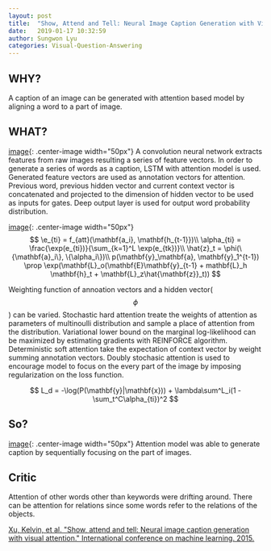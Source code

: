 ```yaml
---
layout: post
title:  "Show, Attend and Tell: Neural Image Caption Generation with Visual Attention"
date:   2019-01-17 10:32:59
author: Sungwon Lyu
categories: Visual-Question-Answering
---
```


## WHY? 
A caption of an image can be generated with attention based model by aligning a word to a part of image. 

## WHAT?
[image](/assets/images/nicg1.png){: .center-image width="50px"}
A convolution neural network extracts features from raw images resulting a series of feature vectors. In order to generate a series of words as a caption, LSTM with attention model is used. Generated feature vectors are used as annotation vectors for attention. Previous word, previous hidden vector and current context vector is concatenated and projected to the dimension of hidden vector to be used as inputs for gates. Deep output layer is used for output word probability distribution. 

[image](/assets/images/nicg2.png){: .center-image width="50px"}
$$
\e_{ti} = f_{att}(\mathbf{a_i}, \mathbf{h_{t-1}})\\
\alpha_{ti} = \frac{\exp(e_{ti})}{\sum_{k=1}^L \exp(e_{tk})}\\
\hat{z}_t = \phi(\{\mathbf{a}_i\}, \{\alpha_i\})\\
p(\mathbf{y}_\mathbf{a}, \mathbf{y}_1^{t-1}) \prop \exp(\mathbf{L}_o(\mathbf{E}\mathbf{y}_{t-1} + mathbf{L}_h \mathbf{h}_t + \mathbf{L}_z\hat{\mathbf{z}}_t))
$$

Weighting function of annoation vectors and a hidden vector($$\phi$$) can be varied. Stochastic hard attention treate the weights of attention as parameters of multinoulli distribution and sample a place of attention from the distribution. Variational lower bound on the marginal log-likelihood can be maximized by estimating gradients with REINFORCE algorithm. Deterministic soft attention take the expectation of context vector by weight summing annotation vectors. Doubly stochasic attention is used to encourage model to focus on the every part of the image by imposing regularization on the loss function.

$$
L_d = -\log(P(\mathbf{y}|\mathbf{x})) + \lambda\sum^L_i(1 - \sum_t^C\alpha_{ti})^2
$$

## So?
[image](/assets/images/nicg3.png){: .center-image width="50px"}
Attention model was able to generate caption by sequentially focusing on the part of images. 

## Critic
Attention of other words other than keywords were drifting around. There can be attention for relations since some words refer to the relations of the objects. 

[Xu, Kelvin, et al. "Show, attend and tell: Neural image caption generation with visual attention." International conference on machine learning. 2015.](http://proceedings.mlr.press/v37/xuc15.pdf)

